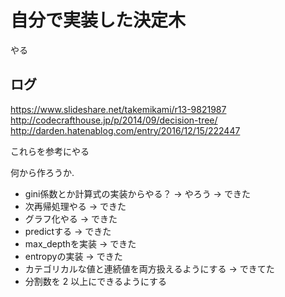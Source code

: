 # 自分で実装した決定木

やる

## ログ

https://www.slideshare.net/takemikami/r13-9821987
http://codecrafthouse.jp/p/2014/09/decision-tree/
http://darden.hatenablog.com/entry/2016/12/15/222447

これらを参考にやる


何から作ろうか.


* gini係数とか計算式の実装からやる？ -> やろう -> できた
* 次再帰処理やる ->  できた
* グラフ化やる -> できた
* predictする -> できた
* max_depthを実装 -> できた
* entropyの実装 -> できた
* カテゴリカルな値と連続値を両方扱えるようにする -> できてた
* 分割数を 2 以上にできるようにする
